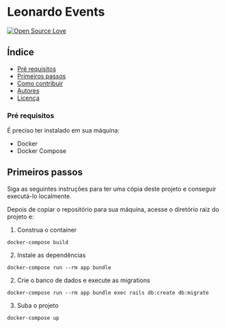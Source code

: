# Leonardo Events

[![Open Source Love](https://badges.frapsoft.com/os/v1/open-source.png?v=103)](https://github.com/ellerbrock/open-source-badges/)


## Índice

- [Pré requisitos](#pré-requisitos)
- [Primeiros passos](#primeiros-passos)
- [Como contribuir](#como-contribuir)
- [Autores](#autores)
- [Licença](#licensa)




### Pré requisitos

É preciso ter instalado em sua máquina:

- Docker
- Docker Compose



## Primeiros passos

Siga as seguintes instruções para ter uma cópia deste projeto e conseguir executá-lo localmente.

Depois de copiar o repositório para sua máquina, acesse o diretório raiz do projeto e:

1.  Construa o container

```
docker-compose build
```

2.  Instale as dependências

```
docker-compose run --rm app bundle 
```



2.  Crie o banco de dados e execute as migrations

```
docker-compose run --rm app bundle exec rails db:create db:migrate
```

3.  Suba o projeto

```
docker-compose up
```